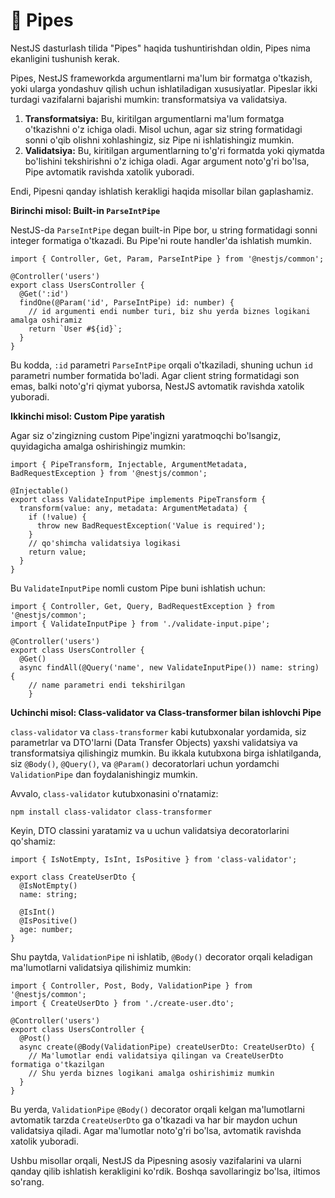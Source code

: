 # 📔 Pipes

NestJS dasturlash tilida "Pipes" haqida tushuntirishdan oldin, Pipes nima ekanligini tushunish kerak.

Pipes, NestJS frameworkda argumentlarni ma'lum bir formatga o'tkazish, yoki ularga yondashuv qilish uchun ishlatiladigan xususiyatlar. Pipeslar ikki turdagi vazifalarni bajarishi mumkin: transformatsiya va validatsiya.

1. **Transformatsiya:** Bu, kiritilgan argumentlarni ma'lum formatga o'tkazishni o'z ichiga oladi. Misol uchun, agar siz string formatidagi sonni o'qib olishni xohlashingiz, siz Pipe ni ishlatishingiz mumkin.
2. **Validatsiya:** Bu, kiritilgan argumentlarning to'g'ri formatda yoki qiymatda bo'lishini tekshirishni o'z ichiga oladi. Agar argument noto'g'ri bo'lsa, Pipe avtomatik ravishda xatolik yuboradi.

Endi, Pipesni qanday ishlatish kerakligi haqida misollar bilan gaplashamiz.

**Birinchi misol: Built-in `ParseIntPipe`**

NestJS-da `ParseIntPipe` degan built-in Pipe bor, u string formatidagi sonni integer formatiga o'tkazadi. Bu Pipe'ni route handler'da ishlatish mumkin.

```tsx
import { Controller, Get, Param, ParseIntPipe } from '@nestjs/common';

@Controller('users')
export class UsersController {
  @Get(':id')
  findOne(@Param('id', ParseIntPipe) id: number) {
    // id argumenti endi number turi, biz shu yerda biznes logikani amalga oshiramiz
    return `User #${id}`;
  }
}

```

Bu kodda, `:id` parametri `ParseIntPipe` orqali o'tkaziladi, shuning uchun `id` parametri number formatida bo'ladi. Agar client string formatidagi son emas, balki noto'g'ri qiymat yuborsa, NestJS avtomatik ravishda xatolik yuboradi.

**Ikkinchi misol: Custom Pipe yaratish**

Agar siz o'zingizning custom Pipe'ingizni yaratmoqchi bo'lsangiz, quyidagicha amalga oshirishingiz mumkin:

```tsx
import { PipeTransform, Injectable, ArgumentMetadata, BadRequestException } from '@nestjs/common';

@Injectable()
export class ValidateInputPipe implements PipeTransform {
  transform(value: any, metadata: ArgumentMetadata) {
    if (!value) {
      throw new BadRequestException('Value is required');
    }
    // qo'shimcha validatsiya logikasi
    return value;
  }
}

```

Bu `ValidateInputPipe` nomli custom Pipe buni ishlatish uchun:

```tsx
import { Controller, Get, Query, BadRequestException } from '@nestjs/common';
import { ValidateInputPipe } from './validate-input.pipe';

@Controller('users')
export class UsersController {
  @Get()
  async findAll(@Query('name', new ValidateInputPipe()) name: string) {
    // name parametri endi tekshirilgan
	}
```

**Uchinchi misol: Class-validator va Class-transformer bilan ishlovchi Pipe**

`class-validator` va `class-transformer` kabi kutubxonalar yordamida, siz parametrlar va DTO'larni (Data Transfer Objects) yaxshi validatsiya va transformatsiya qilishingiz mumkin. Bu ikkala kutubxona birga ishlatilganda, siz `@Body()`, `@Query()`, va `@Param()` decoratorlari uchun yordamchi `ValidationPipe` dan foydalanishingiz mumkin.

Avvalo, `class-validator` kutubxonasini o'rnatamiz:

```tsx
npm install class-validator class-transformer

```

Keyin, DTO classini yaratamiz va u uchun validatsiya decoratorlarini qo'shamiz:

```tsx
import { IsNotEmpty, IsInt, IsPositive } from 'class-validator';

export class CreateUserDto {
  @IsNotEmpty()
  name: string;

  @IsInt()
  @IsPositive()
  age: number;
}

```

Shu paytda, `ValidationPipe` ni ishlatib, `@Body()` decorator orqali keladigan ma'lumotlarni validatsiya qilishimiz mumkin:

```tsx
import { Controller, Post, Body, ValidationPipe } from '@nestjs/common';
import { CreateUserDto } from './create-user.dto';

@Controller('users')
export class UsersController {
  @Post()
  async create(@Body(ValidationPipe) createUserDto: CreateUserDto) {
    // Ma'lumotlar endi validatsiya qilingan va CreateUserDto formatiga o'tkazilgan
    // Shu yerda biznes logikani amalga oshirishimiz mumkin
  }
}

```

Bu yerda, `ValidationPipe` `@Body()` decorator orqali kelgan ma'lumotlarni avtomatik tarzda `CreateUserDto` ga o'tkazadi va har bir maydon uchun validatsiya qiladi. Agar ma'lumotlar noto'g'ri bo'lsa, avtomatik ravishda xatolik yuboradi.

Ushbu misollar orqali, NestJS da Pipesning asosiy vazifalarini va ularni qanday qilib ishlatish kerakligini ko'rdik. Boshqa savollaringiz bo'lsa, iltimos so'rang.